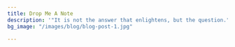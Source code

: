 ```yaml
---
title: Drop Me A Note
description: '"It is not the answer that enlightens, but the question." Eugene Ionesco'
bg_image: "/images/blog/blog-post-1.jpg"

---
```

